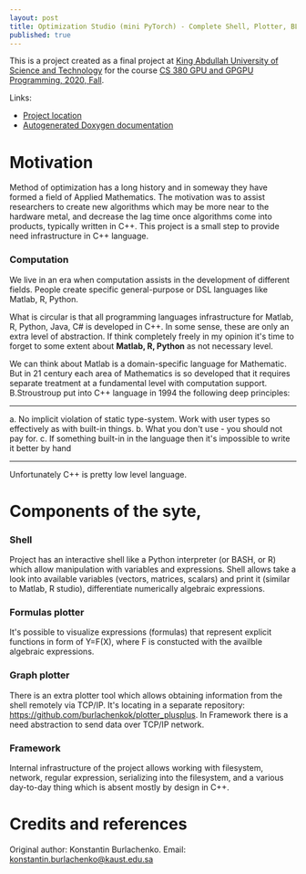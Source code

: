 ```yaml
---
layout: post
title: Optimization Studio (mini PyTorch) - Complete Shell, Plotter, BLAS in C++
published: true
---
```

This is a project created as a final project at [King Abdullah University of Science and Technology](https://cemse.kaust.edu.sa/) for the course
[CS 380 GPU and GPGPU Programming, 2020, Fall](https://faculty.kaust.edu.sa/sites/markushadwiger/Pages/CS380.aspx). 

Links:
* [Project location](https://bitbucket.org/konstantin_burlachenko/opt_studio/)
* [Autogenerated Doxygen documentation](https://bitbucket.org/konstantin_burlachenko/opt_studio/src/master/docs/optimization_studio.chm)

# Motivation 

Method of optimization has a long history and in someway they have formed a field of Applied Mathematics. The motivation was to assist researchers to create new algorithms which may be more near to the hardware metal, and decrease the lag time once algorithms come into  products, typically written in C++. This project is a small step to provide need infrastructure in C++ language.

### Computation
We live in an era when computation assists in the development of different fields. People create specific general-purpose or DSL languages like Matlab, R, Python.

What is circular is that all programming languages infrastructure for Matlab, R, Python, Java, C# is developed in C++. In some sense, these are only an extra level of abstraction. If think completely freely in my opinion it's time to forget to some extent about **Matlab, R, Python** as not necessary level.

We can think about Matlab is a domain-specific language for Mathematic. But in 21 century each area of Mathematics is so developed that it requires separate treatment at a fundamental level with computation support. B.Stroustroup put into C++ language in 1994 the following deep principles:

----

a. No implicit violation of static type-system. Work with user types so effectively as with built-in things.
b. What you don't use - you should not pay for.
c. If something built-in in the language then it's impossible to write it better by hand

----

Unfortunately C++ is pretty low level language.

# Components of the syte,

### Shell
Project has an interactive shell like a Python interpreter (or BASH, or R) which allow manipulation with variables and expressions. Shell allows take a look into available variables (vectors, matrices, scalars) and print it (similar to Matlab, R studio), differentiate numerically algebraic expressions.

### Formulas plotter
It's possible to visualize expressions (formulas) that represent explicit functions in form of Y=F(X), where F is constucted with the availble algebraic expressions.

### Graph plotter
There is an extra plotter tool which allows obtaining information from the shell remotely via TCP/IP. It's locating in a separate repository: https://github.com/burlachenkok/plotter_plusplus.
In Framework there is a need abstraction to send data over TCP/IP network.

### Framework

Internal infrastructure of the project allows working with filesystem, network, regular expression, serializing into the filesystem, and a various day-to-day thing which is absent mostly by design in C++.

# Credits and references
Original author: Konstantin Burlachenko. Email: konstantin.burlachenko@kaust.edu.sa
